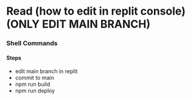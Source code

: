# Read (how to edit in replit console) (ONLY EDIT MAIN BRANCH)
### Shell Commands
#### Steps
- edit main branch in replit
- commit to main
- npm run build 
- npm run deploy